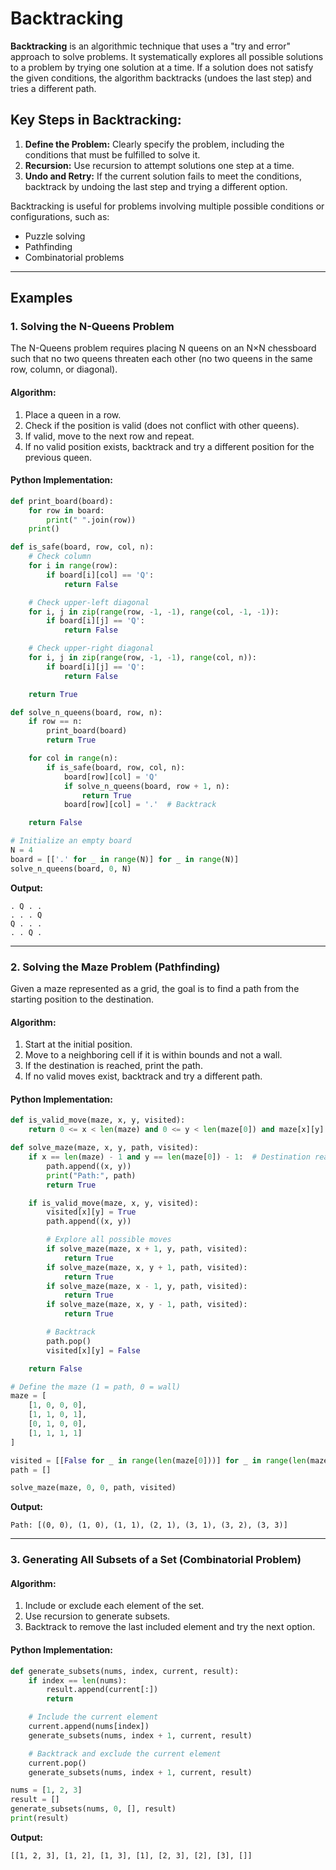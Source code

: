 # Backtracking

**Backtracking** is an algorithmic technique that uses a "try and error" approach to solve problems. It systematically explores all possible solutions to a problem by trying one solution at a time. If a solution does not satisfy the given conditions, the algorithm backtracks (undoes the last step) and tries a different path.

## Key Steps in Backtracking:
1. **Define the Problem:** Clearly specify the problem, including the conditions that must be fulfilled to solve it.
2. **Recursion:** Use recursion to attempt solutions one step at a time.
3. **Undo and Retry:** If the current solution fails to meet the conditions, backtrack by undoing the last step and trying a different option.

Backtracking is useful for problems involving multiple possible conditions or configurations, such as:
- Puzzle solving
- Pathfinding
- Combinatorial problems

---

## Examples

### **1. Solving the N-Queens Problem**
The N-Queens problem requires placing N queens on an N×N chessboard such that no two queens threaten each other (no two queens in the same row, column, or diagonal).

#### **Algorithm:**
1. Place a queen in a row.
2. Check if the position is valid (does not conflict with other queens).
3. If valid, move to the next row and repeat.
4. If no valid position exists, backtrack and try a different position for the previous queen.

#### **Python Implementation:**
```python
def print_board(board):
    for row in board:
        print(" ".join(row))
    print()

def is_safe(board, row, col, n):
    # Check column
    for i in range(row):
        if board[i][col] == 'Q':
            return False

    # Check upper-left diagonal
    for i, j in zip(range(row, -1, -1), range(col, -1, -1)):
        if board[i][j] == 'Q':
            return False

    # Check upper-right diagonal
    for i, j in zip(range(row, -1, -1), range(col, n)):
        if board[i][j] == 'Q':
            return False

    return True

def solve_n_queens(board, row, n):
    if row == n:
        print_board(board)
        return True

    for col in range(n):
        if is_safe(board, row, col, n):
            board[row][col] = 'Q'
            if solve_n_queens(board, row + 1, n):
                return True
            board[row][col] = '.'  # Backtrack

    return False

# Initialize an empty board
N = 4
board = [['.' for _ in range(N)] for _ in range(N)]
solve_n_queens(board, 0, N)
```

**Output:**
```
. Q . .
. . . Q
Q . . .
. . Q .
```

---

### **2. Solving the Maze Problem (Pathfinding)**
Given a maze represented as a grid, the goal is to find a path from the starting position to the destination.

#### **Algorithm:**
1. Start at the initial position.
2. Move to a neighboring cell if it is within bounds and not a wall.
3. If the destination is reached, print the path.
4. If no valid moves exist, backtrack and try a different path.

#### **Python Implementation:**
```python
def is_valid_move(maze, x, y, visited):
    return 0 <= x < len(maze) and 0 <= y < len(maze[0]) and maze[x][y] == 1 and not visited[x][y]

def solve_maze(maze, x, y, path, visited):
    if x == len(maze) - 1 and y == len(maze[0]) - 1:  # Destination reached
        path.append((x, y))
        print("Path:", path)
        return True

    if is_valid_move(maze, x, y, visited):
        visited[x][y] = True
        path.append((x, y))

        # Explore all possible moves
        if solve_maze(maze, x + 1, y, path, visited):
            return True
        if solve_maze(maze, x, y + 1, path, visited):
            return True
        if solve_maze(maze, x - 1, y, path, visited):
            return True
        if solve_maze(maze, x, y - 1, path, visited):
            return True

        # Backtrack
        path.pop()
        visited[x][y] = False

    return False

# Define the maze (1 = path, 0 = wall)
maze = [
    [1, 0, 0, 0],
    [1, 1, 0, 1],
    [0, 1, 0, 0],
    [1, 1, 1, 1]
]

visited = [[False for _ in range(len(maze[0]))] for _ in range(len(maze))]
path = []

solve_maze(maze, 0, 0, path, visited)
```

**Output:**
```
Path: [(0, 0), (1, 0), (1, 1), (2, 1), (3, 1), (3, 2), (3, 3)]
```

---

### **3. Generating All Subsets of a Set (Combinatorial Problem)**
#### **Algorithm:**
1. Include or exclude each element of the set.
2. Use recursion to generate subsets.
3. Backtrack to remove the last included element and try the next option.

#### **Python Implementation:**
```python
def generate_subsets(nums, index, current, result):
    if index == len(nums):
        result.append(current[:])
        return

    # Include the current element
    current.append(nums[index])
    generate_subsets(nums, index + 1, current, result)

    # Backtrack and exclude the current element
    current.pop()
    generate_subsets(nums, index + 1, current, result)

nums = [1, 2, 3]
result = []
generate_subsets(nums, 0, [], result)
print(result)
```

**Output:**
```
[[1, 2, 3], [1, 2], [1, 3], [1], [2, 3], [2], [3], []]
```


